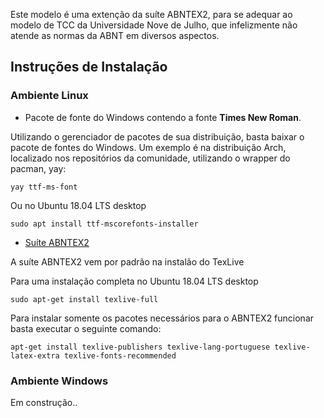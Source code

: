 Este modelo é uma extenção da suíte ABNTEX2, para se adequar ao modelo de TCC da Universidade Nove de Julho, que infelizmente não atende as normas da ABNT em diversos aspectos.

## Instruções de Instalação

### Ambiente Linux

* Pacote de fonte do Windows contendo a fonte **Times New Roman**.

Utilizando o gerenciador de pacotes de sua distribuição, basta baixar o pacote de fontes do Windows.
Um exemplo é na distribuição Arch, localizado nos repositórios da comunidade, utilizando o wrapper do pacman, yay:

```
yay ttf-ms-font
```

Ou no Ubuntu 18.04 LTS desktop

```
sudo apt install ttf-mscorefonts-installer
```

* [Suíte ABNTEX2](https://www.abntex.net.br)

A suíte ABNTEX2 vem por padrão na instalão do TexLive


Para uma instalação completa no Ubuntu 18.04 LTS desktop
```
sudo apt-get install texlive-full
```

Para instalar somente os pacotes necessários para o ABNTEX2 funcionar basta executar o seguinte comando:
```
apt-get install texlive-publishers texlive-lang-portuguese texlive-latex-extra texlive-fonts-recommended
```

### Ambiente Windows

Em construção..
